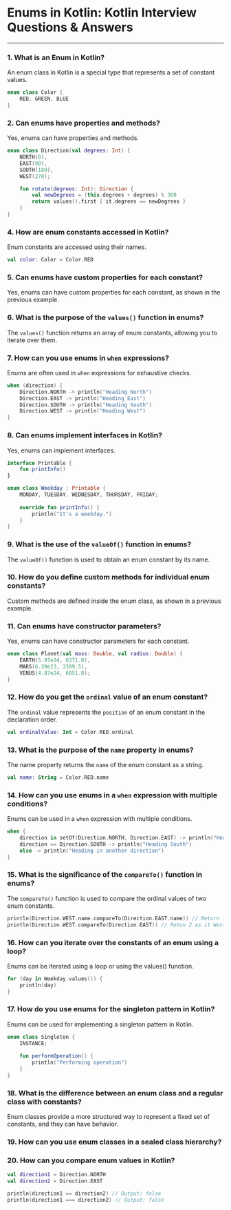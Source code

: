 # Enums in Kotlin: Kotlin Interview Questions & Answers

---

### 1. What is an Enum in Kotlin?

An enum class in Kotlin is a special type that represents a set of constant values.

```kotlin
enum class Color {
    RED, GREEN, BLUE
}
```
### 2. Can enums have properties and methods?

Yes, enums can have properties and methods.

```kotlin
enum class Direction(val degrees: Int) {
    NORTH(0),
    EAST(90),
    SOUTH(180),
    WEST(270);

    fun rotate(degrees: Int): Direction {
        val newDegrees = (this.degrees + degrees) % 360
        return values().first { it.degrees == newDegrees }
    }
}
```

### 4. How are enum constants accessed in Kotlin?
Enum constants are accessed using their names.

```kotlin
val color: Color = Color.RED
```
### 5. Can enums have custom properties for each constant?
Yes, enums can have custom properties for each constant, as shown in the previous example.


### 6. What is the purpose of the `values()` function in enums?
The `values()` function returns an array of enum constants, allowing you to iterate over them.


### 7. How can you use enums in `when` expressions?
Enums are often used in `when` expressions for exhaustive checks.

```kotlin
when (direction) {
    Direction.NORTH -> println("Heading North")
    Direction.EAST -> println("Heading East")
    Direction.SOUTH -> println("Heading South")
    Direction.WEST -> println("Heading West")
}
```

### 8. Can enums implement interfaces in Kotlin?
Yes, enums can implement interfaces.

```kotlin
interface Printable {
    fun printInfo()
}

enum class Weekday : Printable {
    MONDAY, TUESDAY, WEDNESDAY, THURSDAY, FRIDAY;
    
    override fun printInfo() {
        println("It's a weekday.")
    }
}
```

### 9. What is the use of the `valueOf()` function in enums?
The `valueOf()` function is used to obtain an enum constant by its name.

### 10. How do you define custom methods for individual enum constants?
Custom methods are defined inside the enum class, as shown in a previous example.


### 11. Can enums have constructor parameters?
Yes, enums can have constructor parameters for each constant.

```kotlin
enum class Planet(val mass: Double, val radius: Double) {
    EARTH(5.97e24, 6371.0),
    MARS(6.39e23, 3389.5),
    VENUS(4.87e24, 6051.8);
}
```

### 12. How do you get the `ordinal` value of an enum constant?
The `ordinal` value represents the `position` of an enum constant in the declaration order.

```kotlin
val ordinalValue: Int = Color.RED.ordinal
```

### 13. What is the purpose of the `name` property in enums?
The name property returns the `name` of the enum constant as a string.

```kotlin
val name: String = Color.RED.name
```
### 14. How can you use enums in a `when` expression with multiple conditions?
Enums can be used in a `when` expression with multiple conditions.

```kotlin
when {
    direction in setOf(Direction.NORTH, Direction.EAST) -> println("Heading Northeast")
    direction == Direction.SOUTH -> println("Heading South")
    else -> println("Heading in another direction")
}
```

### 15. What is the significance of the `compareTo()` function in enums?
The `compareTo()` function is used to compare the ordinal values of two enum constants.

```kotlin
println(Direction.WEST.name.compareTo(Direction.EAST.name)) // Return 18 as W is ahed of E
println(Direction.WEST.compareTo(Direction.EAST)) // Retun 2 as it West Comes after East in the order
```
### 16. How can you iterate over the constants of an enum using a loop?
Enums can be iterated using a loop or using the values() function.

```kotlin
for (day in Weekday.values()) {
    println(day)
}
```

### 17. How do you use enums for the singleton pattern in Kotlin?
Enums can be used for implementing a singleton pattern in Kotlin.

```kotlin
enum class Singleton {
    INSTANCE;
    
    fun performOperation() {
        println("Performing operation")
    }
}
```

### 18. What is the difference between an enum class and a regular class with constants?
Enum classes provide a more structured way to represent a fixed set of constants, and they can have behavior.


### 19. How can you use enum classes in a sealed class hierarchy?
### 20. How can you compare enum values in Kotlin?
```kotlin
val direction1 = Direction.NORTH
val direction2 = Direction.EAST

println(direction1 == direction2) // Output: false
println(direction1 === direction2) // Output: false
```
